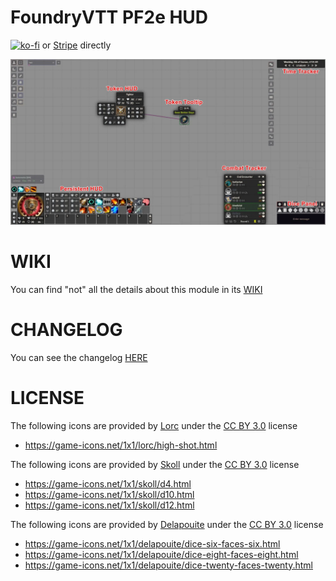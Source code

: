 # FoundryVTT PF2e HUD

[![ko-fi](https://ko-fi.com/img/githubbutton_sm.svg)](https://ko-fi.com/K3K6M2V13)
or [Stripe](https://buy.stripe.com/cN23dy0hd0gW5nq3cc) directly

![](./images/home-page.webp)

# WIKI

You can find "not" all the details about this module in its [WIKI](https://github.com/reonZ/pf2e-hud/wiki)

# CHANGELOG

You can see the changelog [HERE](./CHANGELOG.md)

# LICENSE

The following icons are provided by [Lorc](https://lorcblog.blogspot.com/) under the [CC BY 3.0](https://creativecommons.org/licenses/by/3.0/) license

-   https://game-icons.net/1x1/lorc/high-shot.html

The following icons are provided by [Skoll](https://game-icons.net/) under the [CC BY 3.0](https://creativecommons.org/licenses/by/3.0/) license

-   https://game-icons.net/1x1/skoll/d4.html
-   https://game-icons.net/1x1/skoll/d10.html
-   https://game-icons.net/1x1/skoll/d12.html

The following icons are provided by [Delapouite](https://delapouite.com/) under the [CC BY 3.0](https://creativecommons.org/licenses/by/3.0/) license

-   https://game-icons.net/1x1/delapouite/dice-six-faces-six.html
-   https://game-icons.net/1x1/delapouite/dice-eight-faces-eight.html
-   https://game-icons.net/1x1/delapouite/dice-twenty-faces-twenty.html
